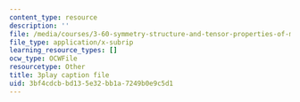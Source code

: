 ```yaml
---
content_type: resource
description: ''
file: /media/courses/3-60-symmetry-structure-and-tensor-properties-of-materials-fall-2005/3bf4cdcbbd135e32bb1a7249b0e9c5d1_kYgBLGwuBpw.vtt
file_type: application/x-subrip
learning_resource_types: []
ocw_type: OCWFile
resourcetype: Other
title: 3play caption file
uid: 3bf4cdcb-bd13-5e32-bb1a-7249b0e9c5d1
---
```

